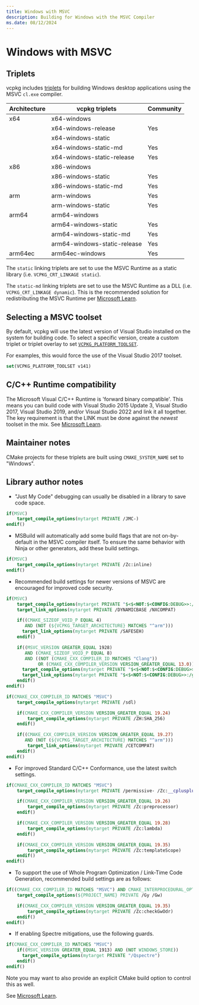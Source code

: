 ```yaml
---
title: Windows with MSVC
description: Building for Windows with the MSVC Compiler
ms.date: 08/12/2024
---
```

# Windows with MSVC

## Triplets

vcpkg includes [triplets](../../concepts/triplets.md) for building Windows desktop applications using the MSVC ``cl.exe`` compiler.

| Architecture | vcpkg triplets               | Community |
|--------------|------------------------------|-----------|
| x64          | x64-windows                  |           |
|              | x64-windows-release          | Yes       |
|              | x64-windows-static           |           |
|              | x64-windows-static-md        | Yes       |
|              | x64-windows-static-release   | Yes       |
| x86          | x86-windows                  |           |
|              | x86-windows-static           | Yes       |
|              | x86-windows-static-md        | Yes       |
| arm          | arm-windows                  | Yes       |
|              | arm-windows-static           | Yes       |
| arm64        | arm64-windows                |           |
|              | arm64-windows-static         | Yes       |
|              | arm64-windows-static-md      | Yes       |
|              | arm64-windows-static-release | Yes       |
| arm64ec      | arm64ec-windows              | Yes       |

The ``static`` linking triplets are set to use the MSVC Runtime as a static library (i.e. ``VCPKG_CRT_LINKAGE static``).

The ``static-md`` linking triplets are set to use the MSVC Runtime as a DLL (i.e. ``VCPKG_CRT_LINKAGE dynamic``). This is the recommended solution for redistributing the MSVC Runtime per [Microsoft Learn](/cpp/windows/deployment-in-visual-cpp).

## Selecting a MSVC toolset

By default, vcpkg will use the latest version of Visual Studio installed on the system for building code. To select a specific version, create a custom triplet or triplet overlay to set [`VCPKG_PLATFORM_TOOLSET`](../triplets.md#vcpkg_platform_toolset).

For examples, this would force the use of the Visual Studio 2017 toolset.

```cmake
set(VCPKG_PLATFORM_TOOLSET v141)
```

## C/C++ Runtime compatibility

The Microsoft Visual C/C++ Runtime is 'forward binary compatible'. This means you can build code with Visual Studio 2015 Update 3, Visual Studio 2017, Visual Studio 2019, and/or Visual Studio 2022 and link it all together. The key requirement is that the LINK must be done against the *newest* toolset in the mix. See [Microsoft Learn](/cpp/porting/binary-compat-2015-2017).

## Maintainer notes

CMake projects for these triplets are built using `CMAKE_SYSTEM_NAME` set to "Windows".

## Library author notes

* "Just My Code" debugging can usually be disabled in a library to save code space.

```cmake
if(MSVC)
    target_compile_options(mytarget PRIVATE /JMC-)
endif()
```

* MSBuild will automatically add some build flags that are not on-by-default in the MSVC compiler itself. To ensure the same behavior with Ninja or other generators, add these build settings.

```cmake
if(MSVC)
    target_compile_options(mytarget PRIVATE /Zc:inline)
endif()
```

* Recommended build settings for newer versions of MSVC are encouraged for improved code security.

```cmake
if(MSVC)
    target_compile_options(mytarget PRIVATE "$<$<NOT:$<CONFIG:DEBUG>>:/guard:cf>")
    target_link_options(mytarget PRIVATE /DYNAMICBASE /NXCOMPAT)

    if((CMAKE_SIZEOF_VOID_P EQUAL 4)
       AND (NOT (${VCPKG_TARGET_ARCHITECTURE} MATCHES "^arm")))
      target_link_options(mytarget PRIVATE /SAFESEH)
    endif()

    if((MSVC_VERSION GREATER_EQUAL 1928)
       AND (CMAKE_SIZEOF_VOID_P EQUAL 8)
       AND ((NOT (CMAKE_CXX_COMPILER_ID MATCHES "Clang"))
            OR (CMAKE_CXX_COMPILER_VERSION VERSION_GREATER_EQUAL 13.0)))
      target_compile_options(mytarget PRIVATE "$<$<NOT:$<CONFIG:DEBUG>>:/guard:ehcont>")
      target_link_options(mytarget PRIVATE "$<$<NOT:$<CONFIG:DEBUG>>:/guard:ehcont>")
    endif()
endif()

if(CMAKE_CXX_COMPILER_ID MATCHES "MSVC")
    target_compile_options(mytarget PRIVATE /sdl)

    if(CMAKE_CXX_COMPILER_VERSION VERSION_GREATER_EQUAL 19.24)
        target_compile_options(mytarget PRIVATE /ZH:SHA_256)
    endif()

    if((CMAKE_CXX_COMPILER_VERSION VERSION_GREATER_EQUAL 19.27)
       AND (NOT (${VCPKG_TARGET_ARCHITECTURE} MATCHES "^arm")))
        target_link_options(mytarget PRIVATE /CETCOMPAT)
    endif()
endif()
```

* For improved Standard C/C++ Conformance, use the latest switch settings.

```cmake
if(CMAKE_CXX_COMPILER_ID MATCHES "MSVC")
    target_compile_options(mytarget PRIVATE /permissive- /Zc:__cplusplus /Zc:inline)

    if(CMAKE_CXX_COMPILER_VERSION VERSION_GREATER_EQUAL 19.26)
        target_compile_options(mytarget PRIVATE /Zc:preprocessor)
    endif()

    if(CMAKE_CXX_COMPILER_VERSION VERSION_GREATER_EQUAL 19.28)
        target_compile_options(mytarget PRIVATE /Zc:lambda)
    endif()

    if(CMAKE_CXX_COMPILER_VERSION VERSION_GREATER_EQUAL 19.35)
        target_compile_options(mytarget PRIVATE /Zc:templateScope)
    endif()
endif()
```

* To support the use of Whole Program Optimization / Link-Time Code Generation, recommended build settings are as follows:

```cmake
if((CMAKE_CXX_COMPILER_ID MATCHES "MSVC") AND CMAKE_INTERPROCEDURAL_OPTIMIZATION)
    target_compile_options(${PROJECT_NAME} PRIVATE /Gy /Gw)

    if(CMAKE_CXX_COMPILER_VERSION VERSION_GREATER_EQUAL 19.35)
        target_compile_options(mytarget PRIVATE /Zc:checkGwOdr)
    endif()
endif()
```

* If enabling Spectre mitigations, use the following guards.

```cmake
if(CMAKE_CXX_COMPILER_ID MATCHES "MSVC")
    if((MSVC_VERSION GREATER_EQUAL 1913) AND (NOT WINDOWS_STORE))
      target_compile_options(mytarget PRIVATE "/Qspectre")
    endif()
endif()
```

Note you may want to also provide an explicit CMake build option to control this as well.

See [Microsoft Learn](/cpp/build/reference/qspectre).
